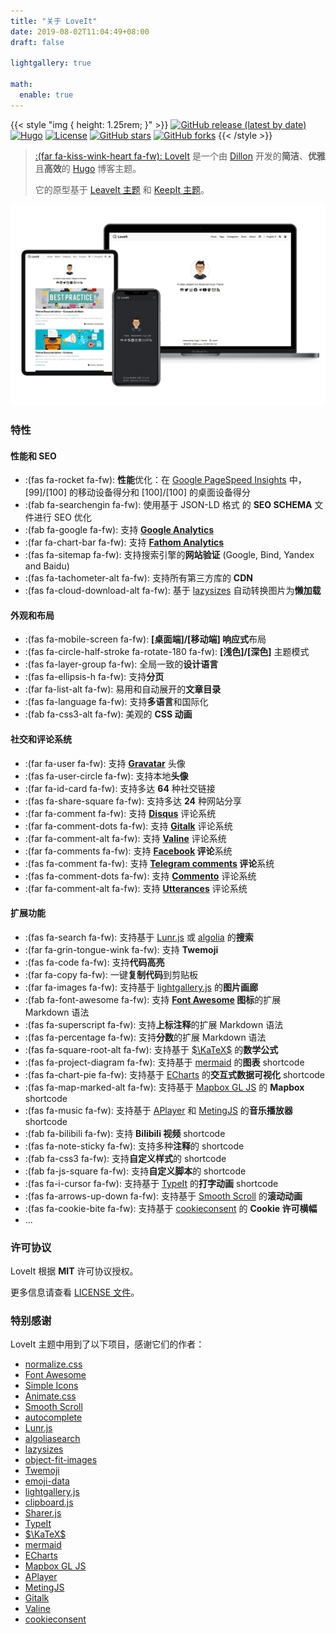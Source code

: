 ```yaml
---
title: "关于 LoveIt"
date: 2019-08-02T11:04:49+08:00
draft: false

lightgallery: true

math:
  enable: true
---
```


{{< style "img { height: 1.25rem; }" >}}
[![GitHub release (latest by date)](https://img.shields.io/github/v/release/dillonzq/LoveIt?style=flat-square)](https://github.com/dillonzq/LoveIt/releases)
[![Hugo](https://img.shields.io/badge/Hugo-%5E0.62.0-ff4088?style=flat-square&logo=hugo)](https://gohugo.io/)
[![License](https://img.shields.io/github/license/dillonzq/LoveIt?style=flat-square)](https://github.com/dillonzq/LoveIt/blob/master/LICENSE)
[![GitHub stars](https://img.shields.io/github/stars/dillonzq/LoveIt?style=social)](https://github.com/dillonzq/LoveIt)
[![GitHub forks](https://img.shields.io/github/forks/dillonzq/LoveIt?style=social)](https://github.com/dillonzq/LoveIt/fork)
{{< /style >}}

> [:(far fa-kiss-wink-heart fa-fw): LoveIt](https://github.com/dillonzq/LoveIt) 是一个由 [Dillon](https://dillonzq.com) 开发的**简洁**、**优雅**且**高效**的 [Hugo](https://gohugo.io/) 博客主题。
>
> 它的原型基于 [LeaveIt 主题](https://github.com/liuzc/LeaveIt) 和 [KeepIt 主题](https://github.com/Fastbyte01/KeepIt)。

![Hugo 主题 LoveIt](/images/Apple-Devices-Preview.png "Hugo 主题 LoveIt")

### 特性

#### 性能和 SEO

* :(fas fa-rocket fa-fw): **性能**优化：在 [Google PageSpeed Insights](https://developers.google.com/speed/pagespeed/insights) 中， [99]/[100] 的移动设备得分和 [100]/[100] 的桌面设备得分
* :(fab fa-searchengin fa-fw): 使用基于 JSON-LD 格式 的 **SEO SCHEMA** 文件进行 SEO 优化
* :(fab fa-google fa-fw): 支持 **[Google Analytics](https://analytics.google.com/analytics)**
* :(far fa-chart-bar fa-fw): 支持 **[Fathom Analytics](https://usefathom.com/)**
* :(fas fa-sitemap fa-fw): 支持搜索引擎的**网站验证** (Google, Bind, Yandex and Baidu)
* :(fas fa-tachometer-alt fa-fw): 支持所有第三方库的 **CDN**
* :(fas fa-cloud-download-alt fa-fw): 基于 [lazysizes](https://github.com/aFarkas/lazysizes) 自动转换图片为**懒加载**

#### 外观和布局

* :(fas fa-mobile-screen fa-fw): **[桌面端]/[移动端] 响应式**布局
* :(fas fa-circle-half-stroke fa-rotate-180 fa-fw): **[浅色]/[深色]** 主题模式
* :(fas fa-layer-group fa-fw): 全局一致的**设计语言**
* :(fas fa-ellipsis-h fa-fw): 支持**分页**
* :(far fa-list-alt fa-fw): 易用和自动展开的**文章目录**
* :(fas fa-language fa-fw): 支持**多语言**和国际化
* :(fab fa-css3-alt fa-fw): 美观的 **CSS 动画**

#### 社交和评论系统

* :(far fa-user fa-fw): 支持 **[Gravatar](https://gravatar.com)** 头像
* :(fas fa-user-circle fa-fw): 支持本地**头像**
* :(far fa-id-card fa-fw): 支持多达 **64** 种社交链接
* :(fas fa-share-square fa-fw): 支持多达 **24** 种网站分享
* :(far fa-comment fa-fw): 支持 **[Disqus](https://disqus.com)** 评论系统
* :(far fa-comment-dots fa-fw): 支持 **[Gitalk](https://github.com/gitalk/gitalk)** 评论系统
* :(far fa-comment-alt fa-fw): 支持 **[Valine](https://valine.js.org/)** 评论系统
* :(far fa-comments fa-fw): 支持 **[Facebook](https://developers.facebook.com/docs/plugins/comments/) 评论**系统
* :(fas fa-comment fa-fw): 支持 **[Telegram comments](https://comments.app/) 评论**系统
* :(fas fa-comment-dots fa-fw): 支持 **[Commento](https://commento.io/)** 评论系统
* :(far fa-comment-alt fa-fw): 支持 **[Utterances](https://utteranc.es/)** 评论系统

#### 扩展功能

* :(fas fa-search fa-fw): 支持基于 [Lunr.js](https://lunrjs.com/) 或 [algolia](https://www.algolia.com/) 的**搜索**
* :(far fa-grin-tongue-wink fa-fw): 支持 **Twemoji**
* :(fas fa-code fa-fw): 支持**代码高亮**
* :(far fa-copy fa-fw): 一键**复制代码**到剪贴板
* :(far fa-images fa-fw): 支持基于 [lightgallery.js](https://github.com/sachinchoolur/lightgallery.js) 的**图片画廊**
* :(fab fa-font-awesome fa-fw): 支持 **[Font Awesome](https://fontawesome.com/) 图标**的扩展 Markdown 语法
* :(fas fa-superscript fa-fw): 支持**上标注释**的扩展 Markdown 语法
* :(fas fa-percentage fa-fw): 支持**分数**的扩展 Markdown 语法
* :(fas fa-square-root-alt fa-fw): 支持基于 [$\KaTeX$](https://katex.org/) 的**数学公式**
* :(fas fa-project-diagram fa-fw): 支持基于 [mermaid](https://github.com/mermaid-js/mermaid) 的**图表** shortcode
* :(fas fa-chart-pie fa-fw): 支持基于 [ECharts](https://echarts.apache.org/) 的**交互式数据可视化** shortcode
* :(fas fa-map-marked-alt fa-fw): 支持基于 [Mapbox GL JS](https://docs.mapbox.com/mapbox-gl-js) 的 **Mapbox** shortcode
* :(fas fa-music fa-fw): 支持基于 [APlayer](https://github.com/MoePlayer/APlayer) 和 [MetingJS](https://github.com/metowolf/MetingJS) 的**音乐播放器** shortcode
* :(fab fa-bilibili fa-fw): 支持 **Bilibili 视频** shortcode
* :(fas fa-note-sticky fa-fw): 支持多种**注释**的 shortcode
* :(fab fa-css3 fa-fw): 支持**自定义样式**的 shortcode
* :(fab fa-js-square fa-fw): 支持**自定义脚本**的 shortcode
* :(fas fa-i-cursor fa-fw): 支持基于 [TypeIt](https://typeitjs.com/) 的**打字动画** shortcode
* :(fas fa-arrows-up-down fa-fw): 支持基于 [Smooth Scroll](https://github.com/cferdinandi/smooth-scroll) 的**滚动动画**
* :(fas fa-cookie-bite fa-fw): 支持基于 [cookieconsent](https://github.com/osano/cookieconsent) 的 **Cookie 许可横幅**
* ...

### 许可协议

LoveIt 根据 **MIT** 许可协议授权。

更多信息请查看 [LICENSE 文件](https://github.com/dillonzq/LoveIt/blob/master/LICENSE)。

### 特别感谢

LoveIt 主题中用到了以下项目，感谢它们的作者：

* [normalize.css](https://github.com/necolas/normalize.css)
* [Font Awesome](https://fontawesome.com/)
* [Simple Icons](https://github.com/simple-icons/simple-icons)
* [Animate.css](https://daneden.github.io/animate.css/)
* [Smooth Scroll](https://github.com/cferdinandi/smooth-scroll)
* [autocomplete](https://github.com/algolia/autocomplete)
* [Lunr.js](https://lunrjs.com/)
* [algoliasearch](https://github.com/algolia/algoliasearch-client-javascript)
* [lazysizes](https://github.com/aFarkas/lazysizes)
* [object-fit-images](https://github.com/fregante/object-fit-images)
* [Twemoji](https://github.com/twitter/twemoji)
* [emoji-data](https://github.com/iamcal/emoji-data)
* [lightgallery.js](https://github.com/sachinchoolur/lightgallery.js)
* [clipboard.js](https://github.com/zenorocha/clipboard.js)
* [Sharer.js](https://github.com/ellisonleao/sharer.js)
* [TypeIt](https://typeitjs.com/)
* [$\KaTeX$](https://katex.org/)
* [mermaid](https://github.com/mermaid-js/mermaid)
* [ECharts](https://echarts.apache.org/)
* [Mapbox GL JS](https://docs.mapbox.com/mapbox-gl-js)
* [APlayer](https://github.com/MoePlayer/APlayer)
* [MetingJS](https://github.com/metowolf/MetingJS)
* [Gitalk](https://github.com/gitalk/gitalk)
* [Valine](https://valine.js.org/)
* [cookieconsent](https://github.com/osano/cookieconsent)

